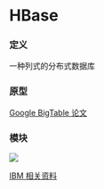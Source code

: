 # HBase

### 定义
一种列式的分布式数据库

### 原型
[Google BigTable 论文](https://static.googleusercontent.com/media/research.google.com/zh-CN//archive/bigtable-osdi06.pdf)

### 模块
![](https://www.ibm.com/developerworks/cn/analytics/library/ba-cn-bigdata-hbase/image002.png)

[IBM 相关资料](https://www.ibm.com/developerworks/cn/analytics/library/ba-cn-bigdata-hbase/index.html)

